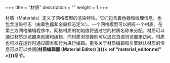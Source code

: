 +++
title = "材质"
description = ""
weight = 1
+++

材质（Materials）定义了网格模型的渲染特性。它们包含着色器和纹理信息，也包含渲染标志（由着色器和全局标志定义）。一个网格模型可以拥有一个材质。在第三方网格编辑程序中，网格材质的初始值将通过它的材质名称来分配。材质可以通过材质浏览器来创建和编辑，而材质浏览器则可以通过资源浏览器来访问。材质也可以在运行时通过脚本和行为进行编辑。更多关于材质编辑和引擎默认材质的信息可以可以参阅<strong>[材质编辑器 (Material Editor) ]({{< ref "material_editor.md" >}})</strong>章节。 